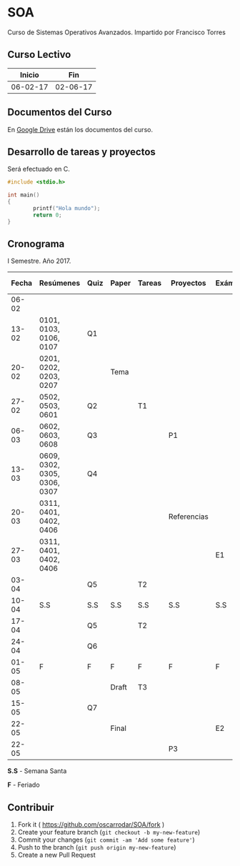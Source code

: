 # SOA
Curso de Sistemas Operativos Avanzados. Impartido por Francisco Torres

## Curso Lectivo 

| Inicio        | Fin           |
| ------------- | ------------- |
| 06-02-17      | 02-06-17      |

## Documentos del Curso

En [Google Drive](https://drive.google.com/open?id=0B_Baa_5ted-daUFUV0c3cnhydmc) están los documentos del curso. 

## Desarrollo de tareas y proyectos

Será efectuado en C. 

```c 
#include <stdio.h>

int main()
{
        printf("Hola mundo");
        return 0;
}
```

## Cronograma 

I Semestre. Año 2017. 

| Fecha         | Resúmenes     | Quiz          | Paper         | Tareas        | Proyectos     | Exámenes      | P. Oral       |
| ------------- | ------------- | ------------- | ------------- | ------------- | ------------- | ------------- | ------------- |
| 06-02      |  |  |  |  |  |  |  |
| 13-02      |  0101, 0103, 0106, 0107 | Q1 |  |  |  |  |  |
| 20-02      |  0201, 0202, 0203, 0207 |  | Tema |  |  |  |  |
| 27-02      |  0502, 0503, 0601 | Q2 |  | T1 |  |  |  |
| 06-03      |  0602, 0603, 0608 | Q3 |  |  | P1 |  |  |
| 13-03      |  0609, 0302, 0305, 0306, 0307 | Q4 |  |  |  |  |  |
| 20-03      |  0311, 0401, 0402, 0406 |  |  |  | Referencias |  |  |
| 27-03      |  0311, 0401, 0402, 0406 |  |  |  |  | E1 |  |
| 03-04      |  | Q5 |  | T2 |  |  |  |
| 10-04      | S.S | S.S | S.S | S.S | S.S | S.S | S.S |
| 17-04      |  | Q5 |  | T2 |  |  |  |
| 24-04      |  | Q6 |  |  |  |  |  |
| 01-05      | F | F | F | F | F | F | F |
| 08-05      |  |  | Draft | T3 |  |  |  |
| 15-05      |  | Q7 |  |  |  |  |  |
| 22-05      |  |  | Final |  |  | E2 |  |
| 22-05      |  |  |  |  | P3 |  |  |

**S.S** - Semana Santa

**F** - Feriado

## Contribuir

1. Fork it ( https://github.com/oscarrodar/SOA/fork )
2. Create your feature branch (`git checkout -b my-new-feature`)
3. Commit your changes (`git commit -am 'Add some feature'`)
4. Push to the branch (`git push origin my-new-feature`)
5. Create a new Pull Request
